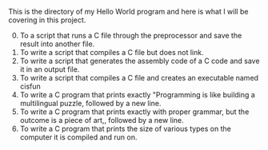 
This is the directory of my Hello World program and here is what I will be covering in this project.

0. To a script that runs a C file through the preprocessor and save the result into another file.
1. To write a script that compiles a C file but does not link.
2. To write a script that generates the assembly code of a C code and save it in an output file.
3. To write a script that compiles a C file and creates an executable named cisfun
4. To write a C program that prints exactly "Programming is like building a multilingual puzzle, followed by a new line.
5. To write a C program that prints exactly with proper grammar, but the outcome is a piece of art,, followed by a new line.
6. To write a C program that prints the size of various types on the computer it is compiled and run on.

